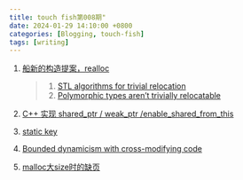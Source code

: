 ```yaml
---
title: touch fish第008期"
date: 2024-01-29 14:10:00 +0800
categories: [Blogging, touch-fish]
tags: [writing]
---
```


1. [船新的构造提案，realloc](https://zhuanlan.zhihu.com/p/679782886)
    > 1. [STL algorithms for trivial relocation](https://quuxplusone.github.io/blog/2023/03/03/relocate-algorithm-design/)
    > 2. [Polymorphic types aren’t trivially relocatable](https://quuxplusone.github.io/blog/2023/06/24/polymorphic-types-arent-trivially-relocatable/)

2. [C++ 实现 shared_ptr / weak_ptr /enable_shared_from_this](https://zhuanlan.zhihu.com/p/680068428)

3. [static key](https://www.zhihu.com/question/471637144/answer/3377224126)

4. [Bounded dynamicism with cross-modifying code](https://pvk.ca/Blog/2021/12/19/bounded-dynamicism-with-cross-modifying-code/)


5. [malloc大size时的缺页](https://mp.weixin.qq.com/s/-IiGz4lWXIqV-4kbgWeEcg)

